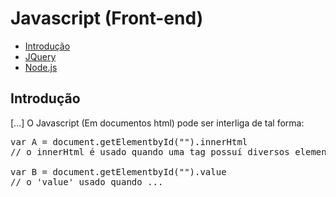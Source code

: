 # Javascript (Front-end)

* [Introdução]()
* [JQuery]()
* [Node.js]()

## Introdução

[...] O Javascript (Em documentos html) pode ser interliga de tal forma:

<pre>
var A = document.getElementbyId("").innerHtml
// o innerHtml é usado quando uma tag possuí diversos elementos em sua abertura e feichamento,

var B = document.getElementbyId("").value
// o 'value' usado quando ...
</pre>

<!-- #### _Outros comandos importantes_ 

.fucus = foca o mouse em algum espaço em branco

## JQuery

[Site Original](https://jquery.com/)

## Node.js

[Site Original](https://nodejs.org/en/) -->
